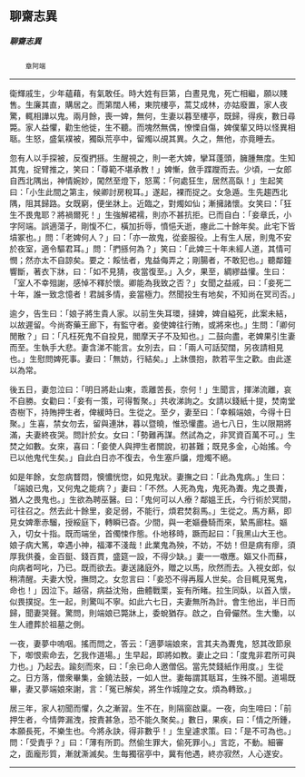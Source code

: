 

## 聊齋志異

##### 聊齋志異
　　`章阿端`

* * *

衛輝戚生，少年蘊藉，有氣敢任。時大姓有巨第，白晝見鬼，死亡相繼，願以賤售。生廉其直，購居之。而第闊人稀，東院樓亭，蒿艾成林，亦姑廢置，家人夜驚，輒相譁以鬼。兩月餘，喪一婢，無何，生妻以暮至樓亭，既歸，得疾，數日尋斃。家人益懼，勸生他徙，生不聽。而塊然無偶，憭慄自傷，婢僕輩又時以怪異相聒。生怒，盛氣襆被，獨臥荒亭中，留燭以覘其異。久之，無他，亦竟睡去。

忽有人以手探被，反復捫搎。生醒視之，則一老大婢，攣耳蓬頭，臃腫無度。生知其鬼，捉臂推之，笑曰：「尊範不堪承教！」婢慚，斂手蹀躞而去。少頃，一女郎自西北隅出，神情婉妙，闖然至燈下，怒罵：「何處狂生，居然高臥！」生起笑曰：「小生此間之第主，候卿討房稅耳。」遂起，裸而捉之。女急遁。生先趨西北隅，阻其歸路。女既窮，便坐牀上。近臨之，對燭如仙；漸擁諸懷。女笑曰：「狂生不畏鬼耶？將禍爾死！」生強解裙襦，則亦不甚抗拒。已而自白：「妾章氏，小字阿端。誤適蕩子，剛愎不仁，橫加折辱，憤悒夭逝，瘞此二十餘年矣。此宅下皆墳冢也。」問：「老婢何人？」曰：「亦一故鬼，從妾服役。上有生人居，則鬼不安於夜室，適令驅君耳。」問：「捫搎何為？」笑曰：「此婢三十年未經人道，其情可憫；然亦太不自諒矣。要之：餒怯者，鬼益侮弄之；剛腸者，不敢犯也。」聽鄰鐘響斷，著衣下牀，曰：「如不見猜，夜當復至。」入夕，果至，綢繆益懽。生曰：「室人不幸殂謝，感悼不釋於懷。卿能為我致之否？」女聞之益戚，曰：「妾死二十年，誰一致念憶者！君誠多情，妾當極力。然聞投生有地矣，不知尚在冥司否。」

逾夕，告生曰：「娘子將生貴人家。以前生失耳環，撻婢，婢自縊死，此案未結，以故遲留。今尚寄藥王廊下，有監守者。妾使婢往行賄，或將來也。」生問：「卿何閒散？」曰：「凡枉死鬼不自投見，閻摩天子不及知也。」二鼓向盡，老婢果引生妻而至。生執手大悲。妻含涕不能言。女別去，曰：「兩人可話契闊，另夜請相見也。」生慰問婢死事。妻曰：「無妨，行結矣。」上牀偎抱，款若平生之歡。由此遂以為常。

後五日，妻忽泣曰：「明日將赴山東，乖離苦長，奈何！」生聞言，揮涕流離，哀不自勝。女勸曰：「妾有一策，可得暫聚。」共收涕詢之。女請以錢紙十提，焚南堂杏樹下，持賄押生者，俾緩時日。生從之。至夕，妻至曰：「幸賴端娘，今得十日聚。」生喜，禁女勿去，留與連牀，暮以暨曉，惟恐懽盡。過七八日，生以限期將滿，夫妻終夜哭。問計於女。女曰：「勢難再謀。然試為之，非冥資百萬不可。」生焚之如數。女來，喜曰：「妾使人與押生者關說，初甚難；既見多金，心始搖。今已以他鬼代生矣。」自此白日亦不復去，令生塞戶牖，燈燭不絕。

如是年餘，女忽病瞀悶，懊憹恍惚，如見鬼狀。妻撫之曰：「此為鬼病。」生曰：「端娘已鬼，又何鬼之能病？」妻曰：「不然。人死為鬼，鬼死為聻。鬼之畏聻，猶人之畏鬼也。」生欲為聘巫醫。曰：「鬼何可以人療？鄰媼王氏，今行術於冥間，可往召之。然去此十餘里，妾足弱，不能行，煩君焚芻馬。」生從之。馬方爇，即見女婢牽赤騮，授綏庭下，轉瞬已杳。少間，與一老嫗疊騎而來，縶馬廊柱。嫗入，切女十指。既而端坐，首㒔悚作態。仆地移時，蹶而起曰：「我黑山大王也。娘子病大篤，幸遇小神，福澤不淺哉！此業鬼為殃，不妨，不妨！但是病有瘳，須厚我供養，金百鋌、錢百貫，盛筵一設，不得少缺。」妻一一噭應。嫗又仆而蘇，向病者呵叱，乃已。既而欲去。妻送諸庭外，贈之以馬，欣然而去。入視女郎，似稍清醒。夫妻大悅，撫問之。女忽言曰：「妾恐不得再履人世矣。合目輒見冤鬼，命也！」因泣下。越宿，病益沈殆，曲體戰栗，妄有所睹。拉生同臥，以首入懷，似畏撲捉。生一起，則驚叫不寧。如此六七日，夫妻無所為計。會生他出，半日而歸，聞妻哭聲。驚問，則端娘已斃牀上，委蛻猶存。啟之，白骨儼然。生大慟，以生人禮葬於祖墓之側。

一夜，妻夢中嗚咽。搖而問之，答云：「適夢端娘來，言其夫為聻鬼，怒其改節泉下，啣恨索命去，乞我作道場。」生早起，即將如教。妻止之曰：「度鬼非君所可與力也。」乃起去。踰刻而來，曰：「余已命人邀僧侶。當先焚錢紙作用度。」生從之。日方落，僧衆畢集，金鐃法鼓，一如人世。妻每謂其聒耳，生殊不聞。道場既畢，妻又夢端娘來謝，言：「冤已解矣，將生作城隍之女。煩為轉致。」

居三年，家人初聞而懼，久之漸習。生不在，則隔窗啟稟。一夜，向生啼曰：「前押生者，今情弊漏洩，按責甚急，恐不能久聚矣。」數日，果疾，曰：「情之所鍾，本願長死，不樂生也。今將永訣，得非數乎！」生皇遽求策。曰：「是不可為也。」問：「受責乎？」曰：「薄有所罰。然偷生罪大，偷死罪小。」言訖，不動。細審之，面龐形質，漸就澌滅矣。生每獨宿亭中，冀有他遇，終亦寂然，人心遂安。

* * *

